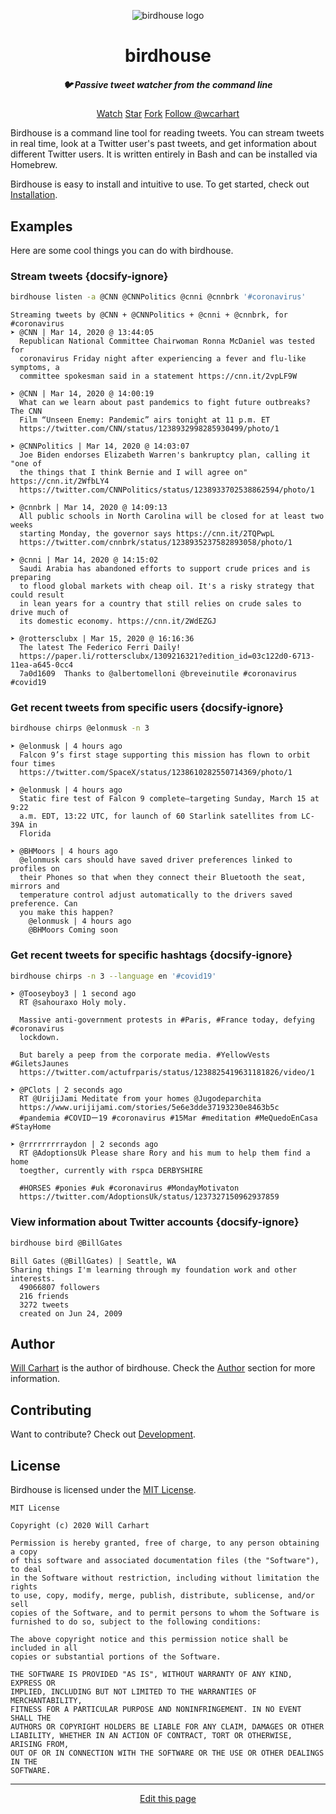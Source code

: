 <p align="center"><img alt="birdhouse logo" src="https://willcarhart.dev/docs/birdhouse/_media/logo.png" /></p>

<h1 align="center">birdhouse</h1>
<h5 align="center">🐦 Passive tweet watcher from the command line</h5>
<div align="center">
  <span class="ghbns">
    <a class="github-button" href="https://github.com/wcarhart/birdhouse/subscription" data-icon="octicon-eye" data-size="large" data-show-count="true" aria-label="Watch wcarhart/koi on GitHub">Watch</a>
  </span>
  <span class="ghbns">
    <a class="github-button" href="https://github.com/wcarhart/birdhouse" data-icon="octicon-star" data-size="large" data-show-count="true" aria-label="Star wcarhart/koi on GitHub">Star</a>
  </span>
  <span class="ghbns">
    <a class="github-button" href="https://github.com/wcarhart/birdhouse/fork" data-icon="octicon-repo-forked" data-size="large" data-show-count="true" aria-label="Fork wcarhart/koi on GitHub">Fork</a>
</span>
  <span class="ghbns">
    <a class="github-button" href="https://github.com/wcarhart" data-size="large" data-show-count="true" aria-label="Follow @wcarhart on GitHub">Follow @wcarhart</a>
  </span>
</div>

Birdhouse is a command line tool for reading tweets. You can stream tweets in real time, look at a Twitter user's past tweets, and get information about different Twitter users. It is written entirely in Bash and can be installed via Homebrew.

Birdhouse is easy to install and intuitive to use. To get started, check out [Installation](/installation).

## Examples
Here are some cool things you can do with birdhouse.

### Stream tweets {docsify-ignore}
```bash
birdhouse listen -a @CNN @CNNPolitics @cnni @cnnbrk '#coronavirus'
```
```
Streaming tweets by @CNN + @CNNPolitics + @cnni + @cnnbrk, for #coronavirus
➤ @CNN | Mar 14, 2020 @ 13:44:05
  Republican National Committee Chairwoman Ronna McDaniel was tested for 
  coronavirus Friday night after experiencing a fever and flu-like symptoms, a 
  committee spokesman said in a statement https://cnn.it/2vpLF9W 

➤ @CNN | Mar 14, 2020 @ 14:00:19
  What can we learn about past pandemics to fight future outbreaks? The CNN 
  Film “Unseen Enemy: Pandemic” airs tonight at 11 p.m. ET 
  https://twitter.com/CNN/status/1238932998285930499/photo/1 

➤ @CNNPolitics | Mar 14, 2020 @ 14:03:07
  Joe Biden endorses Elizabeth Warren's bankruptcy plan, calling it "one of 
  the things that I think Bernie and I will agree on" https://cnn.it/2WfbLY4  
  https://twitter.com/CNNPolitics/status/1238933702538862594/photo/1 

➤ @cnnbrk | Mar 14, 2020 @ 14:09:13
  All public schools in North Carolina will be closed for at least two weeks 
  starting Monday, the governor says https://cnn.it/2TQPwpL  
  https://twitter.com/cnnbrk/status/1238935237582893058/photo/1 

➤ @cnni | Mar 14, 2020 @ 14:15:02
  Saudi Arabia has abandoned efforts to support crude prices and is preparing 
  to flood global markets with cheap oil. It's a risky strategy that could result 
  in lean years for a country that still relies on crude sales to drive much of 
  its domestic economy. https://cnn.it/2WdEZGJ

➤ @rottersclubx | Mar 15, 2020 @ 16:16:36 
  The latest The Federico Ferri Daily! 
  https://paper.li/rottersclubx/1309216321?edition_id=03c122d0-6713-11ea-a645-0cc4
  7a0d1609  Thanks to @albertomelloni @breveinutile #coronavirus #covid19
```

### Get recent tweets from specific users {docsify-ignore}
```bash
birdhouse chirps @elonmusk -n 3
```
```
➤ @elonmusk | 4 hours ago
  Falcon 9’s first stage supporting this mission has flown to orbit four times 
  https://twitter.com/SpaceX/status/1238610282550714369/photo/1 

➤ @elonmusk | 4 hours ago
  Static fire test of Falcon 9 complete—targeting Sunday, March 15 at 9:22 
  a.m. EDT, 13:22 UTC, for launch of 60 Starlink satellites from LC-39A in 
  Florida

➤ @BHMoors | 4 hours ago
  @elonmusk cars should have saved driver preferences linked to profiles on 
  their Phones so that when they connect their Bluetooth the seat, mirrors and 
  temperature control adjust automatically to the drivers saved preference. Can 
  you make this happen?
    @elonmusk | 4 hours ago
    @BHMoors Coming soon
```

### Get recent tweets for specific hashtags {docsify-ignore}
```bash
birdhouse chirps -n 3 --language en '#covid19'
```
```
➤ @Tooseyboy3 | 1 second ago 
  RT @sahouraxo Holy moly.
  
  Massive anti-government protests in #Paris, #France today, defying #coronavirus 
  lockdown.
  
  But barely a peep from the corporate media. #YellowVests #GiletsJaunes 
  https://twitter.com/actufrparis/status/1238825419631181826/video/1 

➤ @PClots | 2 seconds ago 
  RT @UrijiJami Meditate from your homes @Jugodeparchita 
  https://www.urijijami.com/stories/5e6e3dde37193230e8463b5c 
  #pandemia #COVIDー19 #coronavirus #15Mar #meditation #MeQuedoEnCasa #StayHome

➤ @rrrrrrrrraydon | 2 seconds ago 
  RT @AdoptionsUk Please share Rory and his mum to help them find a home 
  toegther, currently with rspca DERBYSHIRE 
  
  #HORSES #ponies #uk #coronavirus #MondayMotivaton 
  https://twitter.com/AdoptionsUk/status/1237327150962937859
```

### View information about Twitter accounts {docsify-ignore}
```bash
birdhouse bird @BillGates
```
```
Bill Gates (@BillGates) | Seattle, WA
Sharing things I'm learning through my foundation work and other interests.
  49066807 followers
  216 friends
  3272 tweets
  created on Jun 24, 2009
```

## Author
[Will Carhart](https://github.com/wcarhart) is the author of birdhouse. Check the [Author](/author) section for more information.

## Contributing
Want to contribute? Check out [Development](/development).

## License
Birdhouse is licensed under the [MIT License](https://choosealicense.com/licenses/mit/).
```
MIT License

Copyright (c) 2020 Will Carhart

Permission is hereby granted, free of charge, to any person obtaining a copy
of this software and associated documentation files (the "Software"), to deal
in the Software without restriction, including without limitation the rights
to use, copy, modify, merge, publish, distribute, sublicense, and/or sell
copies of the Software, and to permit persons to whom the Software is
furnished to do so, subject to the following conditions:

The above copyright notice and this permission notice shall be included in all
copies or substantial portions of the Software.

THE SOFTWARE IS PROVIDED "AS IS", WITHOUT WARRANTY OF ANY KIND, EXPRESS OR
IMPLIED, INCLUDING BUT NOT LIMITED TO THE WARRANTIES OF MERCHANTABILITY,
FITNESS FOR A PARTICULAR PURPOSE AND NONINFRINGEMENT. IN NO EVENT SHALL THE
AUTHORS OR COPYRIGHT HOLDERS BE LIABLE FOR ANY CLAIM, DAMAGES OR OTHER
LIABILITY, WHETHER IN AN ACTION OF CONTRACT, TORT OR OTHERWISE, ARISING FROM,
OUT OF OR IN CONNECTION WITH THE SOFTWARE OR THE USE OR OTHER DEALINGS IN THE
SOFTWARE.
```

<hr>
<div style="text-align:center">
	<a class="edit-link" href="https://github.com/wcarhart/docs/blob/master/docs/birdhouse/overview.md" target="_blank"><i class="fas fa-edit"></i> Edit this page</a>
</div>